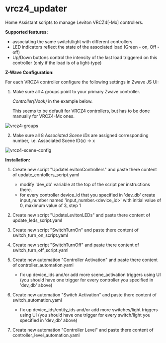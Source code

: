 # vrcz4_updater
Home Assistant scripts to manage Leviton VRCZ4[-Mx] controllers.

**Supported features:**

- associating the same switch/light with different controllers
- LED indicators reflect the state of the associated load (Green - on, Off -off)
- Up/Down buttons control the intensity of the last load triggered on this controller
  (only if the load is of a light-type)
  
**Z-Wave Configuration:**

For each VRCZ4 controller configure the following settings in Zwave JS UI:

1. Make sure all 4 groups point to your primary Zwave controller.
   
   _Controller(Nook)_ in the example below.

   This seems to be default for VRCZ4 controllers, but has to be done manually for VRCZ4-Mx ones.
   
![vrcz4-groups](https://github.com/alexeip0/vrcz4_updater/assets/32853933/e204dcb2-7e31-4b98-8be6-6e54ac344b2e)

2. Make sure all 8 _Associated Scene IDs_ are assigned corresponding number,
   i.e. Associated Scene ID(x) -> x
   
![vrcz4-scene-config](https://github.com/alexeip0/vrcz4_updater/assets/32853933/6a77b1df-5467-42ff-8e93-f29159196d25)

**Installation:**

1. Create new script "UpdateLevitonControllers" and paste there content of update_contollers_script.yaml
   - modify 'dev_db' variable at the top of the script per instructions there.
   - for every controller device_id that you specified in 'dev_db' create input_number named
     'input_number.<device_id>' with initial value of 0, maximum value of 3, step 1

2. Create new script "UpdateLevitonLEDs" and paste there content of update_leds_script.yaml

3. Create new script "SwitchTurnOn" and paste there content of switch_turn_on_script.yaml

4. Create new script "SwitchTurnOff" and paste there content of switch_turn_off_script.yaml

5. Create new automation "Controller Activation" and paste there content of controller_automation.yaml
   - fix up device_ids and/or add more scene_activation triggers using UI
     (you should have one trigger for every controller you specified in 'dev_db' above)

6. Create new automation "Switch Activation" and paste there content of switch_automation.yaml
   - fix up device_ids/entity_ids and/or add more switches/light triggers using UI
     (you should have one trigger for every switch/light you specified in 'dev_db' above)

7. Create new automation "Controller Level" and paste there content of controller_level_automation.yaml
